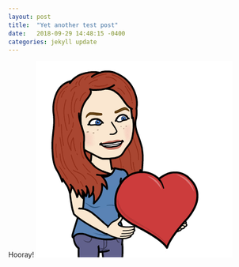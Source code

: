 ```yaml
---
layout: post
title:  "Yet another test post"
date:   2018-09-29 14:48:15 -0400
categories: jekyll update
---
```

Hooray!
![test img](img/pic.png)